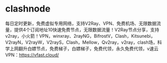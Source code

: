 # clashnode
每日定时更新，免费虚拟专用网络，支持V2Ray、VPN、免费机场、无限数据流量，提供4个订阅地址10快速免费节点，无限数据流量！V2Ray节点分享，支持v2ray，小火箭！VPN，winxray、2rayNG，BifrostV，Clash，Kitsunebi，V2rayN，V2rayW，V2rayS，Clash，Mellow，Qv2ray，v2ray，clash场，科学上网翻升白嫖节点，免费梯子，白嫖梯子，免费代领，永久免费代领，v速云VPN：https://vfast.cloud/
